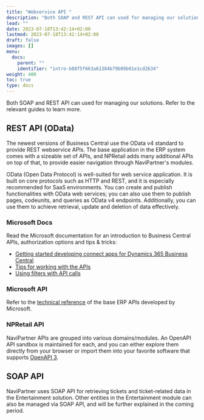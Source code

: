 ```yaml
---
title: "Webservice API "
description: "Both SOAP and REST API can used for managing our solutions. Refer to the relevant guides to learn more."
lead: ""
date: 2023-07-18T13:42:14+02:00
lastmod: 2023-07-18T13:42:14+02:00
draft: false
images: []
menu:
  docs:
    parent: ""
    identifier: "intro-b88f5f663a61384b79b09b01e1cd2634"
weight: 400
toc: true
type: docs
---
```


Both SOAP and REST API can used for managing our solutions. Refer to the relevant guides to learn more.

## REST API (OData)

The newest versions of Business Central use the OData v4 standard to provide REST webservice APIs. The base application in the ERP system comes with a sizeable set of APIs, and NPRetail adds many additional APIs on top of that, to provide easier navigation through NaviPartner's modules.

OData (Open Data Protocol) is well-suited for web service application. It is built on core protocols such as HTTP and REST, and it is especially recommended for SaaS environments. You can create and publish functionalities with OData web services; you can also use them to publish pages, codeunits, and queries as OData v4 endpoints. Additionally, you can use them to achieve retrieval, update and deletion of data effectively.


### Microsoft Docs 

Read the Microsoft documentation for an introduction to Business Central APIs, authorization options and tips & tricks:

- [<ins>Getting started developing connect apps for Dynamics 365 Business Central<ins>](https://docs.microsoft.com/en-us/dynamics365/business-central/dev-itpro/developer/devenv-develop-connect-apps)
- [<ins>Tips for working with the APIs<ins>](https://docs.microsoft.com/en-us/dynamics365/business-central/dev-itpro/developer/devenv-connect-apps-tips)
- [<ins>Using filters with API calls<ins>](https://docs.microsoft.com/en-us/dynamics365/business-central/dev-itpro/developer/devenv-connect-apps-filtering)
 
### Microsoft API

Refer to the [<ins>technical reference<ins>](https://docs.microsoft.com/en-us/dynamics365/business-central/dev-itpro/api-reference/v2.0/) of the base ERP APIs developed by Microsoft.  

### NPRetail API

NaviPartner APIs are grouped into various domains/modules. An OpenAPI API sandbox is maintained for each, and you can either explore them directly from your browser or import them into your favorite software that supports [<ins>OpenAPI 3<ins>](https://openapi.tools/).

## SOAP API

NaviPartner uses SOAP API for retrieving tickets and ticket-related data in the Entertainment solution. Other entities in the Entertainment module can also be managed via SOAP API, and will be further explained in the coming period.
